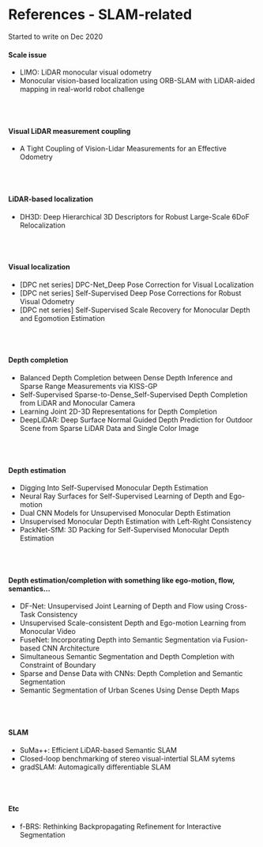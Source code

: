 # References - SLAM-related

Started to write on Dec 2020

#### Scale issue
- LIMO: LiDAR monocular visual odometry
- Monocular vision-based localization using ORB-SLAM with LiDAR-aided mapping in real-world robot challenge
<br/>
<br/>


#### Visual LiDAR measurement coupling
- A Tight Coupling of Vision-Lidar Measurements for an Effective Odometry
<br/>
<br/>


#### LiDAR-based localization
- DH3D: Deep Hierarchical 3D Descriptors for Robust Large-Scale 6DoF Relocalization
<br/>
<br/>


#### Visual localization
- [DPC net series] DPC-Net_Deep Pose Correction for Visual Localization
- [DPC net series] Self-Supervised Deep Pose Corrections for Robust Visual Odometry
- [DPC net series] Self-Supervised Scale Recovery for Monocular Depth and Egomotion Estimation
<br/>
<br/>


#### Depth completion
- Balanced Depth Completion between Dense Depth Inference and Sparse Range Measurements via KISS-GP
- Self-Supervised Sparse-to-Dense_Self-Supervised Depth Completion from LiDAR and Monocular Camera
- Learning Joint 2D-3D Representations for Depth Completion
- DeepLiDAR: Deep Surface Normal Guided Depth Prediction for Outdoor Scene from Sparse LiDAR Data and Single Color Image
<br/>
<br/>


#### Depth estimation
- Digging Into Self-Supervised Monocular Depth Estimation
- Neural Ray Surfaces for Self-Supervised Learning of Depth and Ego-motion
- Dual CNN Models for Unsupervised Monocular Depth Estimation
- Unsupervised Monocular Depth Estimation with Left-Right Consistency
- PackNet-SfM: 3D Packing for Self-Supervised Monocular Depth Estimation
<br/>
<br/>


#### Depth estimation/completion with something like ego-motion, flow, semantics...
- DF-Net: Unsupervised Joint Learning of Depth and Flow using Cross-Task Consistency
- Unsupervised Scale-consistent Depth and Ego-motion Learning from Monocular Video
- FuseNet: Incorporating Depth into Semantic Segmentation via Fusion-based CNN Architecture
- Simultaneous Semantic Segmentation and Depth Completion with Constraint of Boundary
- Sparse and Dense Data with CNNs: Depth Completion and Semantic Segmentation
- Semantic Segmentation of Urban Scenes Using Dense Depth Maps
<br/>
<br/>


#### SLAM
- SuMa++: Efficient LiDAR-based Semantic SLAM
- Closed-loop benchmarking of stereo visual-intertial SLAM sytems
- gradSLAM: Automagically differentiable SLAM
<br/>
<br/>


#### Etc
- f-BRS: Rethinking Backpropagating Refinement for Interactive Segmentation
<br/>
<br/>



